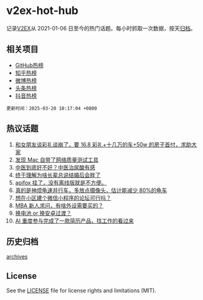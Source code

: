 # v2ex-hot-hub

 记录[V2EX](https://www.v2ex.com/)从 2021-01-06 日至今的热门话题。每小时抓取一次数据，按天[归档](archives)。
 
 ## 相关项目

- [GitHub热榜](https://github.com/lonnyzhang423/github-hot-hub)
- [知乎热榜](https://github.com/lonnyzhang423/zhihu-hot-hub)
- [微博热榜](https://github.com/lonnyzhang423/weibo-hot-hub)
- [头条热榜](https://github.com/lonnyzhang423/toutiao-hot-hub)
- [抖音热榜](https://github.com/lonnyzhang423/douyin-hot-hub)


 `更新时间：2025-03-20 10:17:04 +0800`

## 热议话题

1. [和女朋友谈彩礼谈崩了，要 16.8 彩礼+十几万的车+50w 的房子首付，求助大家](https://www.v2ex.com/t/1119540)
1. [发现 Mac 自带了网络质量测试工具](https://www.v2ex.com/t/1119561)
1. [中医到底好不好？中医治尿酸有感](https://www.v2ex.com/t/1119531)
1. [终于理解为啥长辈总说结婚后会胖了](https://www.v2ex.com/t/1119560)
1. [apifox 挂了，没有离线版就是不方便。](https://www.v2ex.com/t/1119645)
1. [真的是神烦龟速并行车，多放点摄像头，估计能减少 80%的龟车](https://www.v2ex.com/t/1119533)
1. [想在小区建个微信小程序的论坛可行吗？](https://www.v2ex.com/t/1119761)
1. [MBA 新人求问，有啥外设需要买的？](https://www.v2ex.com/t/1119530)
1. [换电池 or 换安卓过渡？](https://www.v2ex.com/t/1119557)
1. [AI 重度参与完成了一款简历产品，找工作的看过来](https://www.v2ex.com/t/1119539)

## 历史归档

[archives](archives)

## License

See the [LICENSE](LICENSE) file for license rights and limitations (MIT).
